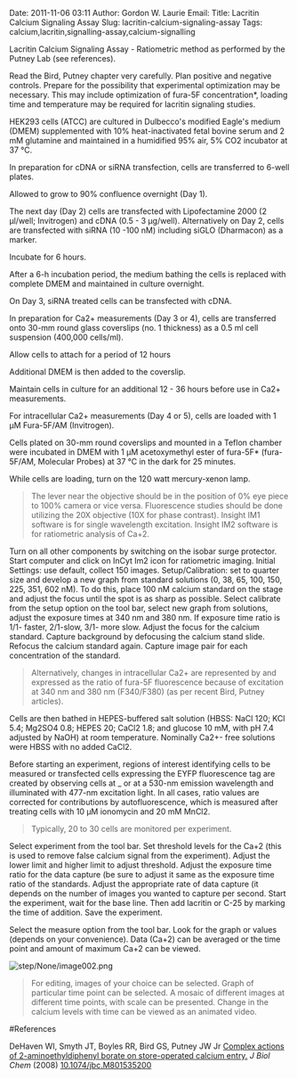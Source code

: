 Date: 2011-11-06 03:11
Author: Gordon W. Laurie
Email: 
Title: Lacritin Calcium Signaling Assay
Slug: lacritin-calcium-signaling-assay
Tags: calcium,lacritin,signalling-assay,calcium-signalling

Lacritin Calcium Signaling Assay - Ratiometric method as performed by the Putney Lab (see references).









Read the Bird, Putney chapter very carefully.  Plan positive and negative controls.  Prepare for the possibility that experimental optimization may be necessary.  This may include optimization of fura-5F concentration*, loading time and temperature may be required for lacritin signaling studies.



HEK293 cells (ATCC) are cultured in Dulbecco's modified Eagle's medium (DMEM) supplemented with 10% heat-inactivated fetal bovine serum and 2 mM glutamine and maintained in a humidified 95% air, 5% CO2 incubator at 37 °C.



In preparation for cDNA or siRNA transfection, cells are transferred to 6-well plates.



Allowed to grow to 90% confluence overnight (Day 1).



The next day (Day 2) cells are transfected with Lipofectamine 2000 (2 µl/well; Invitrogen) and cDNA (0.5 - 3 µg/well).  Alternatively on Day 2, cells are transfected with siRNA (10 -100 nM) including siGLO (Dharmacon) as a marker. 



Incubate for 6 hours.



After a 6-h incubation period, the medium bathing the cells is replaced with complete DMEM and maintained in culture overnight.



On Day 3, siRNA treated cells can be transfected with cDNA. 



In preparation for Ca2+ measurements (Day 3 or 4), cells are transferred onto 30-mm round glass coverslips (no. 1 thickness) as a 0.5 ml cell suspension (400,000 cells/ml).



Allow cells to attach for a period of 12 hours



Additional DMEM is then added to the coverslip.



Maintain cells in culture for an additional 12 - 36 hours before use in Ca2+ measurements.



For intracellular Ca2+ measurements (Day 4 or 5), cells are loaded with 1 µM Fura-5F/AM (Invitrogen). 



Cells plated on 30-mm round coverslips and mounted in a Teflon chamber were incubated in DMEM with 1 µM acetoxymethyl ester of fura-5F* (fura-5F/AM, Molecular Probes) at 37 °C in the dark for 25 minutes.



While cells are loading, turn on the 120 watt mercury-xenon lamp. 


>The lever near the objective should be in the position of 0% eye piece  to 100% camera or vice versa.  Fluorescence studies should be done utilizing the 20X objective (10X for phase contrast).  Insight IM1 software is for single wavelength excitation. Insight IM2 software is for ratiometric analysis of Ca+2.


Turn on all other components by switching on the isobar surge protector.  Start computer and click on InCyt Im2 icon for ratiometric imaging. Initial Settings: use default, collect 150 images.  Setup/Calibration: set <frame size> to quarter size and develop a new graph from standard solutions (0, 38, 65, 100, 150, 225, 351, 602 nM). To do this, place 100 nM calcium standard on the stage and adjust the focus until the spot is as sharp as possible.  Select calibrate from the setup option on the tool bar, select new graph from solutions, adjust the exposure times at 340 nm and 380 nm.  If exposure time ratio is 1/1- faster, 2/1-slow, 3/1- more slow.  Adjust the focus for the calcium standard.  Capture background by defocusing the calcium stand slide.  Refocus the calcium standard again.  Capture image pair for each concentration of the standard.  


>Alternatively, changes in intracellular Ca2+ are represented by and expressed as the ratio of fura-5F fluorescence because of excitation at 340 nm and 380 nm (F340/F380) (as per recent Bird, Putney articles).


Cells are then bathed in HEPES-buffered salt solution (HBSS: NaCl 120; KCl 5.4; Mg2SO4 0.8; HEPES 20; CaCl2 1.8; and glucose 10 mM, with pH 7.4 adjusted by NaOH) at room temperature. Nominally Ca2+- free solutions were HBSS with no added CaCl2. 



Before starting an experiment, regions of interest identifying cells to be measured or transfected cells expressing the EYFP fluorescence tag are created by observing cells at _ or at a 530-nm emission wavelength and illuminated with 477-nm excitation light. In all cases, ratio values are corrected for contributions by autofluorescence, which is measured after treating cells with 10 µM ionomycin and 20 mM MnCl2.


>Typically, 20 to 30 cells are monitored per experiment. 


Select experiment from the tool bar.  Set threshold levels for the Ca+2 (this is used to remove false calcium signal from the experiment).  Adjust the lower limit and higher limit to adjust threshold.  Adjust the exposure time ratio for the data capture (be sure to adjust it same as the exposure time ratio of the standards.  Adjust the appropriate rate of data capture (it depends on the number of images you wanted to capture per second.  Start the experiment, wait for the base line.  Then add lacritin or C-25 by marking the time of addition.  Save the experiment.



Select the measure option from the tool bar. Look for the graph or values (depends on your convenience).  Data (Ca+2) can be averaged or the time point and amount of maximum Ca+2 can be viewed.

![step/None/image002.png](/static/images/step/None/image002.png)


>For editing, images of your choice can be selected. Graph of particular time point can be selected.  A mosaic of different images at different time points, with scale can be presented.  Change in the calcium levels with time can be viewed as an animated video.




#References


DeHaven WI, Smyth JT, Boyles RR, Bird GS, Putney JW Jr [Complex actions of 2-aminoethyldiphenyl borate on store-operated calcium entry.](http://dx.doi.org/10.1074/jbc.M801535200) _J Biol Chem_ (2008)
[10.1074/jbc.M801535200](http://dx.doi.org/10.1074/jbc.M801535200)






